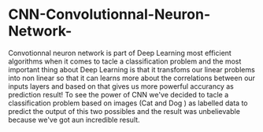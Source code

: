 # CNN-Convolutionnal-Neuron-Network-
Convotionnal neuron network is part of Deep Learning most efficient algorithms when it comes to tacle a classification problem and the most important thing about Deep Learning is that it transfoms our linear problems into non linear so that it can learns more about the correlations between our inputs layers and based on that gives us more powerful accurancy as prediction result!
To see the power of CNN we've decided to tacle a classification problem based on images (Cat and Dog ) as labelled data to predict the output of this two possibles and the result was unbelievable because we've got aun incredible result.
